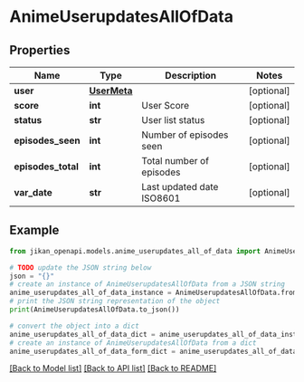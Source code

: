 # AnimeUserupdatesAllOfData


## Properties

Name | Type | Description | Notes
------------ | ------------- | ------------- | -------------
**user** | [**UserMeta**](UserMeta.md) |  | [optional] 
**score** | **int** | User Score | [optional] 
**status** | **str** | User list status | [optional] 
**episodes_seen** | **int** | Number of episodes seen | [optional] 
**episodes_total** | **int** | Total number of episodes | [optional] 
**var_date** | **str** | Last updated date ISO8601 | [optional] 

## Example

```python
from jikan_openapi.models.anime_userupdates_all_of_data import AnimeUserupdatesAllOfData

# TODO update the JSON string below
json = "{}"
# create an instance of AnimeUserupdatesAllOfData from a JSON string
anime_userupdates_all_of_data_instance = AnimeUserupdatesAllOfData.from_json(json)
# print the JSON string representation of the object
print(AnimeUserupdatesAllOfData.to_json())

# convert the object into a dict
anime_userupdates_all_of_data_dict = anime_userupdates_all_of_data_instance.to_dict()
# create an instance of AnimeUserupdatesAllOfData from a dict
anime_userupdates_all_of_data_form_dict = anime_userupdates_all_of_data.from_dict(anime_userupdates_all_of_data_dict)
```
[[Back to Model list]](../README.md#documentation-for-models) [[Back to API list]](../README.md#documentation-for-api-endpoints) [[Back to README]](../README.md)


